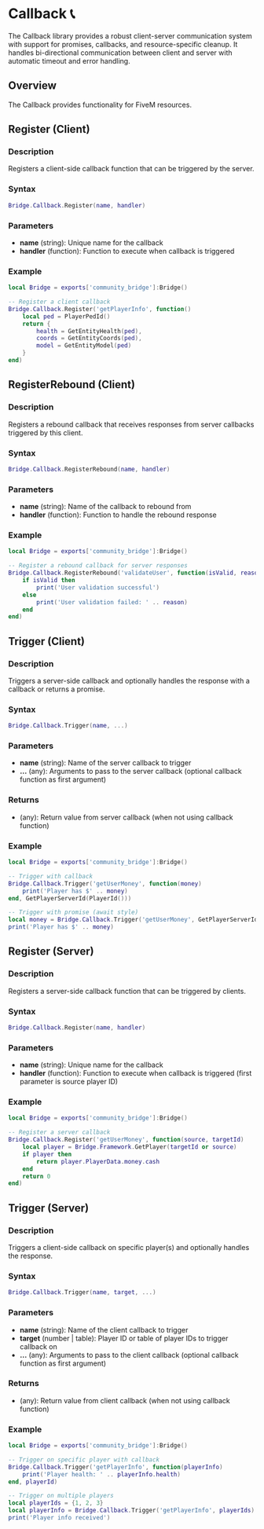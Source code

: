 # Callback 📞

<!--META
nav: true
toc: true
description: The Callback library provides a robust client-server communication system with support for promises, callbacks, and resource-specific cleanup. It handles bi-directional communication between client and server with automatic timeout and error handling.
-->

The Callback library provides a robust client-server communication system with support for promises, callbacks, and resource-specific cleanup. It handles bi-directional communication between client and server with automatic timeout and error handling.

## Overview

The Callback provides functionality for FiveM resources.

## Register (Client)

### Description
Registers a client-side callback function that can be triggered by the server.

### Syntax
```lua
Bridge.Callback.Register(name, handler)
```

### Parameters
- **name** (string): Unique name for the callback
- **handler** (function): Function to execute when callback is triggered

### Example
```lua
local Bridge = exports['community_bridge']:Bridge()

-- Register a client callback
Bridge.Callback.Register('getPlayerInfo', function()
    local ped = PlayerPedId()
    return {
        health = GetEntityHealth(ped),
        coords = GetEntityCoords(ped),
        model = GetEntityModel(ped)
    }
end)
```

## RegisterRebound (Client)

### Description
Registers a rebound callback that receives responses from server callbacks triggered by this client.

### Syntax
```lua
Bridge.Callback.RegisterRebound(name, handler)
```

### Parameters
- **name** (string): Name of the callback to rebound from
- **handler** (function): Function to handle the rebound response

### Example
```lua
local Bridge = exports['community_bridge']:Bridge()

-- Register a rebound callback for server responses
Bridge.Callback.RegisterRebound('validateUser', function(isValid, reason)
    if isValid then
        print('User validation successful')
    else
        print('User validation failed: ' .. reason)
    end
end)
```

## Trigger (Client)

### Description
Triggers a server-side callback and optionally handles the response with a callback or returns a promise.

### Syntax
```lua
Bridge.Callback.Trigger(name, ...)
```

### Parameters
- **name** (string): Name of the server callback to trigger
- **...** (any): Arguments to pass to the server callback (optional callback function as first argument)

### Returns
- (any): Return value from server callback (when not using callback function)

### Example
```lua
local Bridge = exports['community_bridge']:Bridge()

-- Trigger with callback
Bridge.Callback.Trigger('getUserMoney', function(money)
    print('Player has $' .. money)
end, GetPlayerServerId(PlayerId()))

-- Trigger with promise (await style)
local money = Bridge.Callback.Trigger('getUserMoney', GetPlayerServerId(PlayerId()))
print('Player has $' .. money)
```

## Register (Server)

### Description
Registers a server-side callback function that can be triggered by clients.

### Syntax
```lua
Bridge.Callback.Register(name, handler)
```

### Parameters
- **name** (string): Unique name for the callback
- **handler** (function): Function to execute when callback is triggered (first parameter is source player ID)

### Example
```lua
local Bridge = exports['community_bridge']:Bridge()

-- Register a server callback
Bridge.Callback.Register('getUserMoney', function(source, targetId)
    local player = Bridge.Framework.GetPlayer(targetId or source)
    if player then
        return player.PlayerData.money.cash
    end
    return 0
end)
```

## Trigger (Server)

### Description
Triggers a client-side callback on specific player(s) and optionally handles the response.

### Syntax
```lua
Bridge.Callback.Trigger(name, target, ...)
```

### Parameters
- **name** (string): Name of the client callback to trigger
- **target** (number | table): Player ID or table of player IDs to trigger callback on
- **...** (any): Arguments to pass to the client callback (optional callback function as first argument)

### Returns
- (any): Return value from client callback (when not using callback function)

### Example
```lua
local Bridge = exports['community_bridge']:Bridge()

-- Trigger on specific player with callback
Bridge.Callback.Trigger('getPlayerInfo', function(playerInfo)
    print('Player health: ' .. playerInfo.health)
end, playerId)

-- Trigger on multiple players
local playerIds = {1, 2, 3}
local playerInfo = Bridge.Callback.Trigger('getPlayerInfo', playerIds)
print('Player info received')
```

